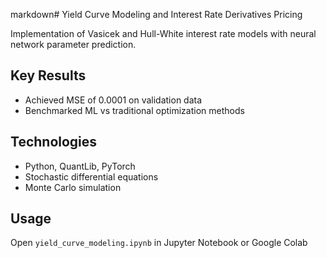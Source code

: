 markdown# Yield Curve Modeling and Interest Rate Derivatives Pricing

Implementation of Vasicek and Hull-White interest rate models with neural network parameter prediction.

## Key Results
- Achieved MSE of 0.0001 on validation data
- Benchmarked ML vs traditional optimization methods

## Technologies
- Python, QuantLib, PyTorch
- Stochastic differential equations
- Monte Carlo simulation

## Usage
Open `yield_curve_modeling.ipynb` in Jupyter Notebook or Google Colab
